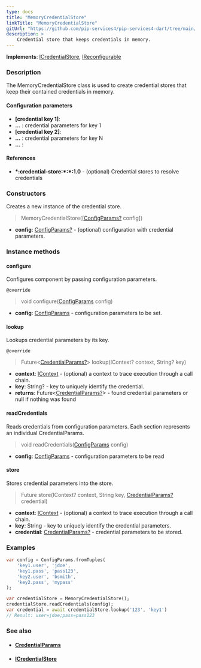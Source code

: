 ```yaml
---
type: docs
title: "MemoryCredentialStore"
linkTitle: "MemoryCredentialStore"
gitUrl: "https://github.com/pip-services4/pip-services4-dart/tree/main/pip-services4-config-dart"
description: >
    Credential store that keeps credentials in memory.
---
```


**Implements**: [ICredentialStore](../icredential_store), [IReconfigurable](../../../components/config/ireconfigurable)

### Description

The MemoryCredentialStore class is used to create credential stores that keep their contained credentials in memory.

#### Configuration parameters

- **[credential key 1]**:
- **...** : credential parameters for key 1
- **[credential key 2]**:
- **...** : credential parameters for key N
- **...** :

#### References
- **\*:credential-store:\*:\*:1.0** -  (optional) Credential stores to resolve credentials



### Constructors
Creates a new instance of the credential store.

> MemoryCredentialStore([[ConfigParams?](../../../components/config/config_params) config])

- **config**: [ConfigParams?](../../../components/config/config_params) - (optional) configuration with credential parameters.


### Instance methods

#### configure
Configures component by passing configuration parameters.

`@override`
> void configure([ConfigParams](../../../components/config/config_params) config)

- **config**: [ConfigParams](../../../components/config/config_params) - configuration parameters to be set.


#### lookup
Lookups credential parameters by its key.

`@override`
> Future<[CredentialParams?](../credential_params)> lookup(IContext? context, String? key)

- **context**: [IContext](../../../components/context/icontext) - (optional) a context to trace execution through a call chain.
- **key**: String? - key to uniquely identify the credential.
- **returns**: Future<[CredentialParams?](../credential_params)> - found credential parameters or null if nothing was found


#### readCredentials
Reads credentials from configuration parameters.
Each section represents an individual CredentialParams.

> void readCredentials([ConfigParams](../../../components/config/config_params) config)

- **config**: [ConfigParams](../../../components/config/config_params) - configuration parameters to be read


#### store
Stores credential parameters into the store.

> Future store(IContext? context, String key, [CredentialParams?](../credential_params) credential)

- **context**: [IContext](../../../components/context/icontext) - (optional) a context to trace execution through a call chain.
- **key**: String - key to uniquely identify the credential parameters.
- **credential**: [CredentialParams?](../credential_params) - credential parameters to be stored.

### Examples

```dart
var config = ConfigParams.fromTuples(
    'key1.user', 'jdoe',
    'key1.pass', 'pass123',
    'key2.user', 'bsmith',
    'key2.pass', 'mypass'
);

var credentialStore = MemoryCredentialStore();
credentialStore.readCredentials(config);
var credential = await credentialStore.lookup('123', 'key1')
// Result: user=jdoe;pass=pass123
```

### See also
- #### [CredentialParams](../credential_params)
- #### [ICredentialStore](../icredential_store)
